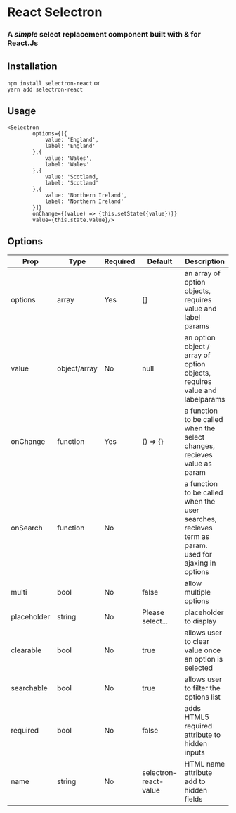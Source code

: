 # React Selectron
### A *simple* select replacement component built with & for React.Js

## Installation
```npm install selectron-react``` 
or  
```yarn add selectron-react```

## Usage
```
<Selectron
        options={[{
            value: 'England',
            label: 'England'
        },{
            value: 'Wales',
            label: 'Wales'
        },{
            value: 'Scotland,
            label: 'Scotland'
        },{
            value: 'Northern Ireland',
            label: 'Northern Ireland'
        }]}
        onChange={(value) => {this.setState({value})}}
        value={this.state.value}/>
```

## Options
| Prop        | Type         | Required | Default               | Description                                                                                         |
|-------------|--------------|----------|-----------------------|-----------------------------------------------------------------------------------------------------|
| options     | array        | Yes      | []                    | an array of option objects, requires value and label params                                         |
| value       | object/array | No       | null                  | an option object / array of option objects, requires value and labelparams                          |
| onChange    | function     | Yes      | () => {}              | a function to be called when the select changes, recieves value as param                            |
| onSearch    | function     | No       |                       | a function to be called when the user searches, recieves term as param. used for ajaxing in options |
| multi       | bool         | No       | false                 | allow multiple options                                                                              |
| placeholder | string       | No       | Please select...      | placeholder to display                                                                              |
| clearable   | bool         | No       | true                  | allows user to clear value once an option is selected                                               |
| searchable  | bool         | No       | true                  | allows user to filter the options list                                                              |
| required    | bool         | No       | false                 | adds HTML5 required attribute to hidden inputs                                                      |
| name        | string       | No       | selectron-react-value | HTML name attribute add to hidden fields                                                            |
